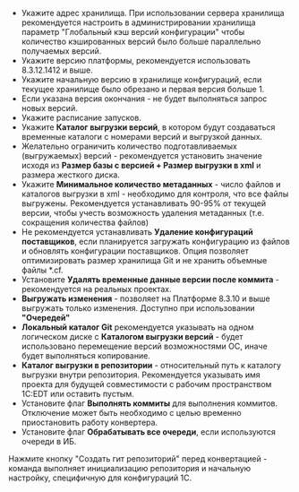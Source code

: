 * Укажите адрес хранилища. При использовании сервера хранилища рекомендуется настроить в администрировании хранилища параметр "Глобальный кэш версий конфигурации" чтобы количество кэшированных версий было больше параллельно получаемых версий.
* Укажите версию платформы, рекомендуется использовать 8.3.12.1412 и выше.
* Укажите начальную версию в хранилище конфигураций, если текущее хранилище было обрезано и первая версия больше 1.
* Если указана версия окончания - не будет выполняться запрос новых версий.
* Укажите расписание запусков.
* Укажите __Каталог выгрузки версий__, в котором будут создаваться временные каталоги с номерами версий и выгрузкой данных.
* Желательно ограничить количество подготавливаемых (выгружаемых) версий - рекомендуется установить значение исходя из __Размер базы с версией + Размер выгрузки в xml__ и размера жесткого диска.
* Укажите __Минимальное количество метаданных__ - число файлов и каталогов выгрузки в xml - необходимо для контроля, что все файлы выгружены. Рекомендуется устанавливать 90-95% от текущей версии, чтобы учесть возможность удаления метаданных (т.е. сокращения количества файлов)
* Не рекомендуется устанавливать __Удаление конфигураций поставщиков__, если планируется загружать конфигурацию из файлов и обновлять конфигурации поставщиков. Опция позволяет оптимизировать размер хранилища Git и не хранить объемные файлы *.cf.
* Установите __Удалять временные данные версии после коммита__ - рекомендуется на реальных проектах.
* __Выгружать изменения__ - позволяет на Платформе 8.3.10 и выше выгружать только изменения. Доступно при использовании __"Очередей"__
* __Локальный каталог Git__ рекомендуется указывать на одном логическом диске с __Каталогом выгрузки версий__ - будет использовано перемещение версий возможностями ОС, иначе будет выполняться копирование.
* __Каталог выгрузки в репозитории__ - относительный путь к каталогу выгрузки внутри репозитория. Рекомендуется указывать имя проекта для будущей совместимости с рабочим пространством 1C:EDT или оставить пустым.
* Установите флаг __Выполнять коммиты__ для выполнения коммитов. Отключение может быть необходимо с целью временно приостановить работу конвертера.
* Установите флаг __Обрабатывать все очереди__, если используются очереди в ИБ.

Нажмите кнопку "Создать гит репозиторий" перед конвертацией - команда выполняет инициализацию репозитория и начальную настройку, специфичную для конфигураций 1С.
